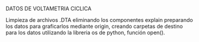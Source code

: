 
 DATOS DE VOLTAMETRIA CICLICA
 
Limpieza de  archivos .DTA eliminando los componentes explain 
preparando los datos para graficarlos mediante origin, creando carpetas de destino para los datos
utilizando la libreria os de python, función open().
